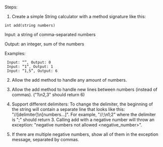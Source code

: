 Steps:
1. Create a simple String calculator with a method signature like this:

```int add(string numbers)```

Input: a string of comma-separated numbers

Output: an integer, sum of the numbers

Examples:

```
 Input: “”, Output: 0
 Input: “1”, Output: 1
 Input: “1,5”, Output: 6
```

2. Allow the add method to handle any amount of numbers.

3. Allow the add method to handle new lines between numbers (instead of commas). ("1\n2,3" should return 6)

4. Support different delimiters:
To change the delimiter, the beginning of the string will contain a separate line that looks like this: "//[delimiter]\n[numbers…]". For example, "//;\n1;2" where the delimiter is ";" should return 3.
Calling add with a negative number will throw an exception: "negative numbers not allowed <negative_number>".

5. If there are multiple negative numbers, show all of them in the exception message, separated by commas.
